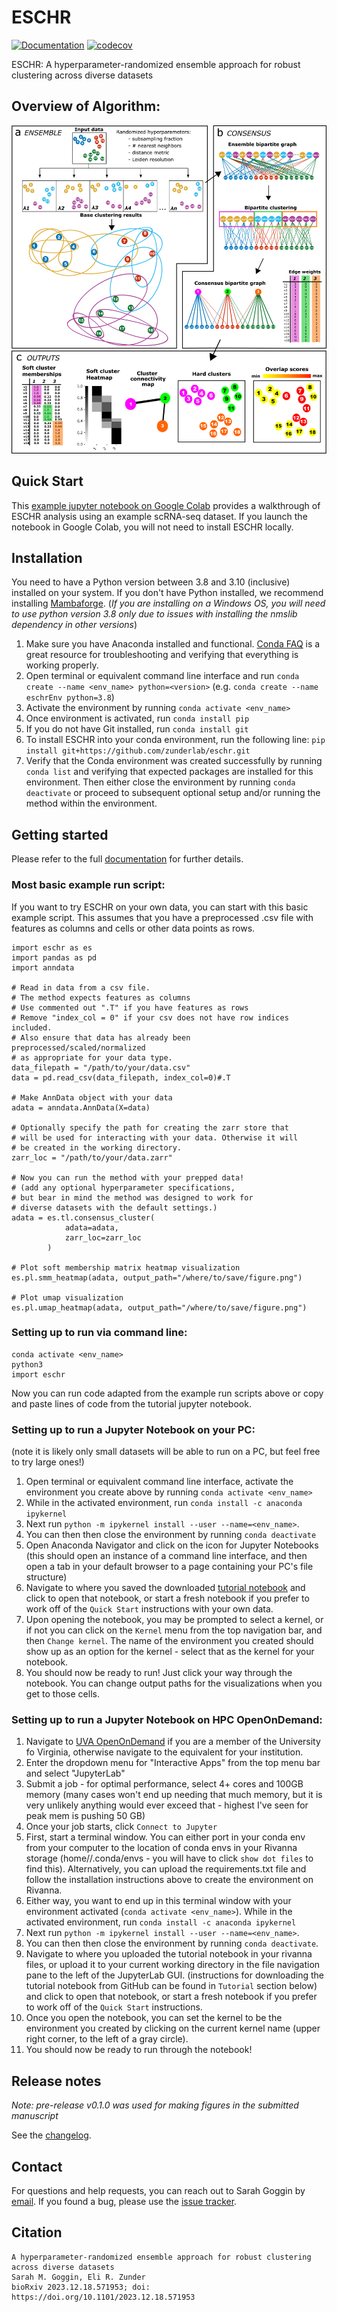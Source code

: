# ESCHR

[![Documentation][badge-docs]][link-docs]
[![codecov](https://codecov.io/gh/zunderlab/eschr/branch/main/graph/badge.svg)](https://codecov.io/gh/zunderlab/eschr)

[badge-tests]: https://img.shields.io/github/actions/workflow/status/zunderlab/eschr/test.yaml?branch=main
[link-tests]: https://github.com/zunderlab/eschr/actions/workflows/test.yml
[badge-docs]: https://img.shields.io/readthedocs/eschr

ESCHR: A hyperparameter-randomized ensemble approach for robust clustering across diverse datasets

## Overview of Algorithm:

![figure](https://github.com/zunderlab/eschr/raw/main/figure.png)

## Quick Start

This [example jupyter notebook on Google Colab](./docs/notebooks/paul15_mouse_hematopoiesis.ipynb) provides a walkthrough of ESCHR analysis using an example scRNA-seq dataset. If you launch the notebook in Google Colab, you will not need to install ESCHR locally.

## Installation

You need to have a Python version between 3.8 and 3.10 (inclusive) installed on your system. If you don't have
Python installed, we recommend installing [Mambaforge](https://github.com/conda-forge/miniforge#mambaforge).
(_If you are installing on a Windows OS, you will need to use python version 3.8 only due to issues with installing the nmslib dependency in other versions_)

1. Make sure you have Anaconda installed and functional. [Conda FAQ](https://docs.anaconda.com/anaconda/user-guide/faq/) is a great resource for troubleshooting and verifying that everything is working properly.
2. Open terminal or equivalent command line interface and run `conda create --name <env_name> python=<version>` (e.g. `conda create --name eschrEnv python=3.8`)
3. Activate the environment by running `conda activate <env_name>`
4. Once environment is activated, run `conda install pip`
5. If you do not have Git installed, run `conda install git`
6. To install ESCHR into your conda environment, run the following line:
   `pip install git+https://github.com/zunderlab/eschr.git`
7. Verify that the Conda environment was created successfully by running `conda list` and verifying that expected packages are installed for this environment. Then either close the environment by running `conda deactivate` or proceed to subsequent optional setup and/or running the method within the environment.

## Getting started

Please refer to the full [documentation][link-docs] for further details.

### Most basic example run script:

If you want to try ESCHR on your own data, you can start with this basic example script. This assumes that you have a preprocessed .csv file with features as columns and cells or other data points as rows.

```
import eschr as es
import pandas as pd
import anndata

# Read in data from a csv file.
# The method expects features as columns
# Use commented out ".T" if you have features as rows
# Remove "index_col = 0" if your csv does not have row indices included.
# Also ensure that data has already been preprocessed/scaled/normalized
# as appropriate for your data type.
data_filepath = "/path/to/your/data.csv"
data = pd.read_csv(data_filepath, index_col=0)#.T

# Make AnnData object with your data
adata = anndata.AnnData(X=data)

# Optionally specify the path for creating the zarr store that
# will be used for interacting with your data. Otherwise it will
# be created in the working directory.
zarr_loc = "/path/to/your/data.zarr"

# Now you can run the method with your prepped data!
# (add any optional hyperparameter specifications,
# but bear in mind the method was designed to work for
# diverse datasets with the default settings.)
adata = es.tl.consensus_cluster(
            adata=adata,
            zarr_loc=zarr_loc
        )

# Plot soft membership matrix heatmap visualization
es.pl.smm_heatmap(adata, output_path="/where/to/save/figure.png")

# Plot umap visualization
es.pl.umap_heatmap(adata, output_path="/where/to/save/figure.png")
```

### Setting up to run via command line:

```
conda activate <env_name>
python3
import eschr
```

Now you can run code adapted from the example run scripts above or copy and paste lines of code from the tutorial jupyter notebook.

### Setting up to run a Jupyter Notebook on your PC:

(note it is likely only small datasets will be able to run on a PC, but feel free to try large ones!)

1. Open terminal or equivalent command line interface, activate the environment you create above by running `conda activate <env_name>`
2. While in the activated environment, run `conda install -c anaconda ipykernel`
3. Next run `python -m ipykernel install --user --name=<env_name>`.
4. You can then then close the environment by running `conda deactivate`
5. Open Anaconda Navigator and click on the icon for Jupyter Notebooks (this should open an instance of a command line interface, and then open a tab in your default browser to a page containing your PC's file structure)
6. Navigate to where you saved the downloaded [tutorial notebook](./docs/notebooks/paul15.ipynb) and click to open that notebook, or start a fresh notebook if you prefer to work off of the `Quick Start` instructions with your own data.
7. Upon opening the notebook, you may be prompted to select a kernel, or if not you can click on the `Kernel` menu from the top navigation bar, and then `Change kernel`. The name of the environment you created should show up as an option for the kernel - select that as the kernel for your notebook.
8. You should now be ready to run! Just click your way through the notebook. You can change output paths for the visualizations when you get to those cells.

### Setting up to run a Jupyter Notebook on HPC OpenOnDemand:

1. Navigate to [UVA OpenOnDemand](https://rivanna-portal.hpc.virginia.edu/pun/sys/dashboard/) if you are a member of the University fo Virginia, otherwise navigate to the equivalent for your institution.
2. Enter the dropdown menu for "Interactive Apps" from the top menu bar and select "JupyterLab"
3. Submit a job - for optimal performance, select 4+ cores and 100GB memory (many cases won't end up needing that much memory, but it is very unlikely anything would ever exceed that - highest I've seen for peak mem is pushing 50 GB)
4. Once your job starts, click `Connect to Jupyter`
5. First, start a terminal window. You can either port in your conda env from your computer to the location of conda envs in your Rivanna storage (home/<your compute id>/.conda/envs - you will have to click `show dot files` to find this). Alternatively, you can upload the requirements.txt file and follow the installation instructions above to create the environment on Rivanna.
6. Either way, you want to end up in this terminal window with your environment activated (`conda activate <env_name>`). While in the activated environment, run `conda install -c anaconda ipykernel`
7. Next run `python -m ipykernel install --user --name=<env_name>`.
8. You can then then close the environment by running `conda deactivate`.
9. Navigate to where you uploaded the tutorial notebook in your rivanna files, or upload it to your current working directory in the file navigation pane to the left of the JupyterLab GUI. (instructions for downloading the tutorial notebook from GitHub can be found in `Tutorial` section below) and click to open that notebook, or start a fresh notebook if you prefer to work off of the `Quick Start` instructions.
10. Once you open the notebook, you can set the kernel to be the environment you created by clicking on the current kernel name (upper right corner, to the left of a gray circle).
11. You should now be ready to run through the notebook!

## Release notes

_Note: pre-release v0.1.0 was used for making figures in the submitted manuscript_

See the [changelog][changelog].

## Contact

For questions and help requests, you can reach out to Sarah Goggin by [email](mailto:sg4dm@virginia.edu).
If you found a bug, please use the [issue tracker][issue-tracker].

## Citation

    A hyperparameter-randomized ensemble approach for robust clustering across diverse datasets
    Sarah M. Goggin, Eli R. Zunder
    bioRxiv 2023.12.18.571953; doi: https://doi.org/10.1101/2023.12.18.571953

[issue-tracker]: https://github.com/zunderlab/eschr/issues
[changelog]: https://eschr.readthedocs.io/latest/changelog.html
[link-docs]: https://eschr.readthedocs.io
[link-api]: https://eschr.readthedocs.io/latest/api.html
